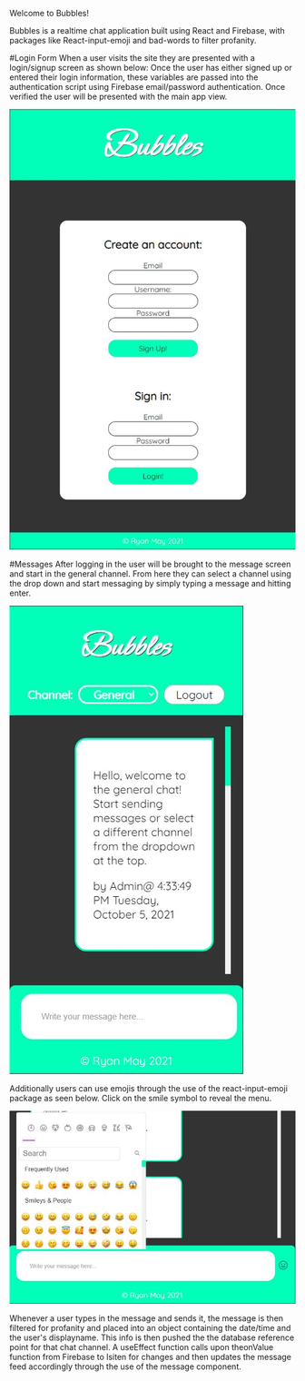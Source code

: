 Welcome to Bubbles!

Bubbles is a realtime chat application built using React and Firebase, with packages like React-input-emoji and bad-words to filter profanity. 

#Login Form
When a user visits the site they are presented with a login/signup screen as shown below: Once the user has either signed up or entered their login information, these variables are passed into the authentication script using Firebase email/password authentication. Once verified the user will be presented with the main app view.

![Login page view for Bubbles app](./images/login.jpg)

#Messages
After logging in the user will be brought to the message screen and start in the general channel. From here they can select a channel using the drop down and start messaging by simply typing a message and hitting enter.

![Messaging section view of the Bubbles app.](./images/bubbles.jpg)

Additionally users can use emojis through the use of the react-input-emoji package as seen below. Click on the smile symbol to reveal the menu.

![Emoji menu view from the Bubbles app](./images/emojiInput.jpg)

Whenever a user types in the message and sends it, the message is then filtered for profanity and placed into an object containing the date/time and the user's displayname. This info is then pushed the the database reference point for that chat channel. A useEffect function calls upon theonValue function from Firebase to lsiten for changes and then updates the message feed accordingly through the use of the message component.



